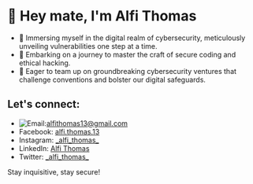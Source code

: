 <h1>👋 Hey mate, I'm Alfi Thomas</h1>
<ul>
  <li>🔐 Immersing myself in the digital realm of cybersecurity, meticulously unveiling vulnerabilities one step at a time.</li>
  <li>🌱 Embarking on a journey to master the craft of secure coding and ethical hacking.</li>
  <li>💼 Eager to team up on groundbreaking cybersecurity ventures that challenge conventions and bolster our digital safeguards.</li>
</ul>
<h2>Let's connect:</h2>
<ul>
   <li><img src="https://external-content.duckduckgo.com/iu/?u=http%3A%2F%2Fpngimg.com%2Fuploads%2Femail%2Femail_PNG11.png&f=1&nofb=1&ipt=833f30810bc99588fc689440d8f665639b864e7dee3fac82cb98ca17fadc493c&ipo=images" alt="Email: "><a href="mailto:alfithomas13@gmail.com">alfithomas13@gmail.com</a></li>
   <li>Facebook: <a href="https://www.facebook.com/alfi.thomas.13">alfi.thomas.13</a></li>
   <li>Instagram: <a href="https://www.instagram.com/_alfi_thomas_">_alfi_thomas_</a></li>
   <li>LinkedIn: <a href="https://www.linkedin.com/in/alfi-thomas">Alfi Thomas</a></li>
   <li>Twitter: <a href="https://www.twitter.com/_alfi_thomas_">_alfi_thomas_</a></li>
 </ul>
 <p>Stay inquisitive, stay secure!</p>
